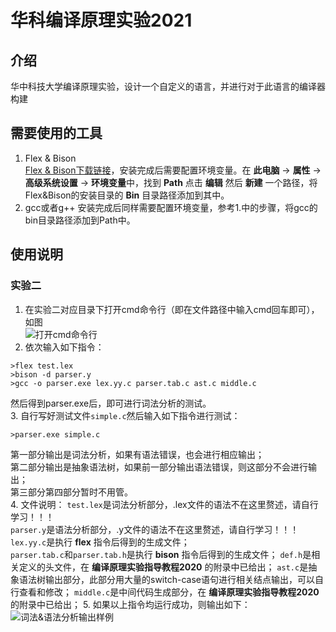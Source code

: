 # 华科编译原理实验2021

## 介绍
华中科技大学编译原理实验，设计一个自定义的语言，并进行对于此语言的编译器构建

## 需要使用的工具
1.  Flex & Bison<br>
    [Flex & Bison下载链接](http://gnuwin32.sourceforge.net/packages/flex.htm)，安装完成后需要配置环境变量。在 **此电脑** -> **属性** -> **高级系统设置** -> **环境变量**中，找到 **Path** 点击 **编辑** 然后 **新建** 一个路径，将Flex&Bison的安装目录的 **Bin** 目录路径添加到其中。
2.  gcc或者g++
    安装完成后同样需要配置环境变量，参考1.中的步骤，将gcc的bin目录路径添加到Path中。

## 使用说明
### 实验二

1.  在实验二对应目录下打开cmd命令行（即在文件路径中输入cmd回车即可），如图<br>![打开cmd命令行](https://images.gitee.com/uploads/images/2021/0521/143610_3cc74f45_8206880.png "屏幕截图.png")
2.  依次输入如下指令：
```
>flex test.lex
>bison -d parser.y
>gcc -o parser.exe lex.yy.c parser.tab.c ast.c middle.c
```
然后得到parser.exe后，即可进行词法分析的测试。<br>
3.  自行写好测试文件`simple.c`然后输入如下指令进行测试：
```
>parser.exe simple.c
```
    
第一部分输出是词法分析，如果有语法错误，也会进行相应输出；<br>
第二部分输出是抽象语法树，如果前一部分输出语法错误，则这部分不会进行输出；<br>
第三部分第四部分暂时不用管。<br>
4.  文件说明：
    `test.lex`是词法分析部分，.lex文件的语法不在这里赘述，请自行学习！！！<br>
    `parser.y`是语法分析部分，.y文件的语法不在这里赘述，请自行学习！！！<br>
    `lex.yy.c`是执行 **flex** 指令后得到的生成文件；<br>
    `parser.tab.c`和`parser.tab.h`是执行 **bison** 指令后得到的生成文件；
    `def.h`是相关定义的头文件，在 **编译原理实验指导教程2020** 的附录中已给出；
    `ast.c`是抽象语法树输出部分，此部分用大量的switch-case语句进行相关结点输出，可以自行查看和修改；
    `middle.c`是中间代码生成部分，在 **编译原理实验指导教程2020** 的附录中已给出；
5.  如果以上指令均运行成功，则输出如下：<br>![词法&语法分析输出样例](https://images.gitee.com/uploads/images/2021/0521/144600_44eff09b_8206880.png "屏幕截图.png")
